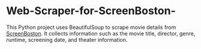 # Web-Scraper-for-ScreenBoston-
This Python project uses BeautifulSoup to scrape movie details from [ScreenBoston](https://screenboston.com). It collects information such as the movie title, director, genre, runtime, screening date, and theater information.
